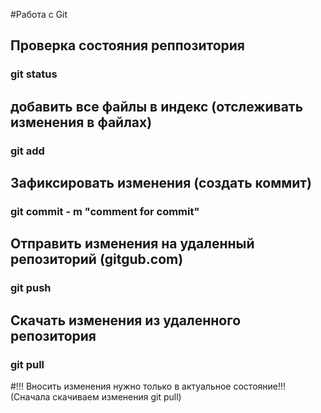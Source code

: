 #Работа c Git
## Проверка состояния реппозитория
### git status
## добавить все файлы в индекс (отслеживать изменения в файлах)
### git add
## Зафиксировать изменения (создать коммит)
### git commit - m "comment for commit"
## Отправить изменения на удаленный репозиторий (gitgub.com)
### git push
## Скачать изменения из удаленного репозитория
### git pull 
#!!! Вносить изменения нужно только в актуальное состояние!!! (Сначала скачиваем изменения git pull)
